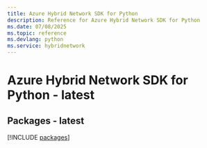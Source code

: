 ```yaml
---
title: Azure Hybrid Network SDK for Python
description: Reference for Azure Hybrid Network SDK for Python
ms.date: 07/08/2025
ms.topic: reference
ms.devlang: python
ms.service: hybridnetwork
---
```

# Azure Hybrid Network SDK for Python - latest
## Packages - latest
[!INCLUDE [packages](hybrid-network-index.md)]